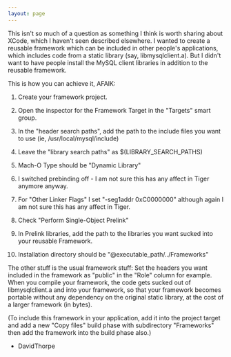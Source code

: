 ```yaml
---
layout: page
---
```




This isn't so much of a question as something I think is worth sharing about XCode, which I haven't seen described elsewhere. I wanted to create a reusable framework which can be included in other people's applications, which includes code from a static library (say, libmysqlclient.a). But I didn't want to have people install the MySQL client libraries in addition to the reusable framework.

This is how you can achieve it, AFAIK:

1. Create your framework project.

2. Open the inspector for the Framework Target in the "Targets" smart group.

3. In the "header search paths", add the path to the include files you want to use (ie, /usr/local/mysql/include)

4. Leave the "library search paths" as $(LIBRARY_SEARCH_PATHS)

5. Mach-O Type should be "Dynamic Library"

6. I switched prebinding off - I am not sure this has any affect in Tiger anymore anyway.

7. For "Other Linker Flags" I set "-seg1addr 0xC0000000" although again I am not sure this has any affect in Tiger.

8. Check "Perform Single-Object Prelink"

9. In Prelink libraries, add the path to the libraries you want sucked into your reusable Framework.

10. Installation directory should be "@executable_path/../Frameworks"

The other stuff is the usual framework stuff: Set the headers you want included in the framework as "public" in the "Role" column for example. 
When you compile your framework, the code gets sucked out of libmysqlclient.a and into your framework, so that your framework becomes portable without any dependency on the original static library, at the cost of a larger framework (in bytes).

(To include this framework in your application, add it into the project target and add a new "Copy files" build phase with subdirectory "Frameworks" then add the framework into the build phase also.)

- DavidThorpe
